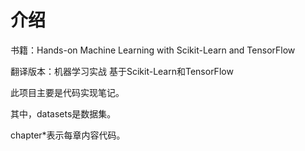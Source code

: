 # 介绍

书籍：Hands-on Machine Learning with Scikit-Learn and TensorFlow

翻译版本：机器学习实战 基于Scikit-Learn和TensorFlow

此项目主要是代码实现笔记。

其中，datasets是数据集。

chapter\*表示每章内容代码。

